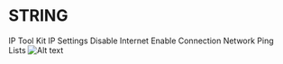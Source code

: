 # STRING
IP Tool Kit IP Settings Disable Internet Enable Connection Network Ping Lists
![Alt text](https://github.com/175M3H3RE/MASS_PINGER/blob/260111976d1ac3a3c8742fd7072d8e22873d631a/Screenshot%20(85).png)
